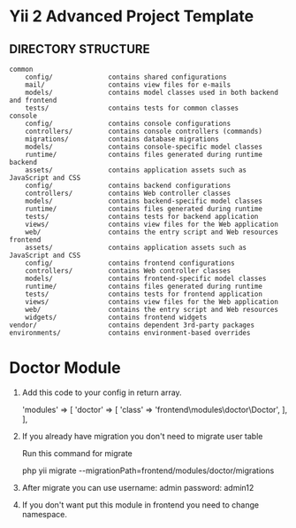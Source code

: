 Yii 2 Advanced Project Template
===============================

DIRECTORY STRUCTURE
-------------------

```
common
    config/              contains shared configurations
    mail/                contains view files for e-mails
    models/              contains model classes used in both backend and frontend
    tests/               contains tests for common classes    
console
    config/              contains console configurations
    controllers/         contains console controllers (commands)
    migrations/          contains database migrations
    models/              contains console-specific model classes
    runtime/             contains files generated during runtime
backend
    assets/              contains application assets such as JavaScript and CSS
    config/              contains backend configurations
    controllers/         contains Web controller classes
    models/              contains backend-specific model classes
    runtime/             contains files generated during runtime
    tests/               contains tests for backend application    
    views/               contains view files for the Web application
    web/                 contains the entry script and Web resources
frontend
    assets/              contains application assets such as JavaScript and CSS
    config/              contains frontend configurations
    controllers/         contains Web controller classes
    models/              contains frontend-specific model classes
    runtime/             contains files generated during runtime
    tests/               contains tests for frontend application
    views/               contains view files for the Web application
    web/                 contains the entry script and Web resources
    widgets/             contains frontend widgets
vendor/                  contains dependent 3rd-party packages
environments/            contains environment-based overrides
```
Doctor Module
===============================

1. Add this code to your config in return array.

    'modules' => [
        'doctor' => [
            'class' => 'frontend\modules\doctor\Doctor',
        ],
    ],
2. If you already have migration you don't need to migrate user table

    Run this command for migrate 

    php yii migrate --migrationPath=frontend/modules/doctor/migrations 

3. After migrate you can use 
    username: admin
    password: admin12

4. If you don't want put this module in frontend you need to change namespace.


     

